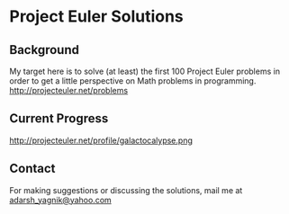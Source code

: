 Project Euler Solutions
=======================

Background
-----------
My target here is to solve (at least) the first 100 Project Euler problems in order to get a little perspective on Math problems in programming.
http://projecteuler.net/problems


Current Progress
----------------
http://projecteuler.net/profile/galactocalypse.png


Contact
-------
For making suggestions or discussing the solutions, mail me at adarsh_yagnik@yahoo.com
